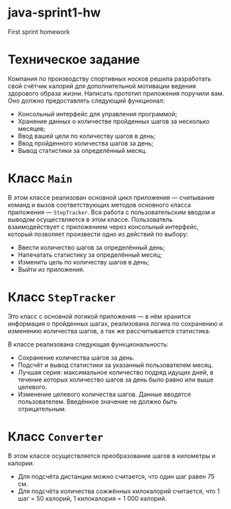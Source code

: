 # java-sprint1-hw
First sprint homework


# Техническое задание

Компания по производству спортивных носков решила разработать свой счётчик калорий для дополнительной мотивации ведения здорового образа жизни. Написать прототип приложения поручили вам.
Оно должно предоставлять следующий функционал:
- Консольный интерфейс для управления программой;
- Хранение данных о количестве пройденных шагов за несколько месяцев;
- Ввод вашей цели по количеству шагов в день;
- Ввод пройденного количества шагов за день;
- Вывод статистики за определённый месяц.

# Класс ```Main```

В этом классе реализован основной цикл приложения — считывание команд и вызов соответствующих методов основного класса приложения — ```StepTracker```. Вся работа с пользовательским вводом и выводом осуществляется в этом классе.
Пользователь взаимодействует с приложением через консольный интерфейс, который позволяет произвести одно из действий по выбору:
- Ввести количество шагов за определённый день;
- Напечатать статистику за определённый месяц;
- Изменить цель по количеству шагов в день;
- Выйти из приложения.

# Класс ```StepTracker```

Это класс с основной логикой приложения — в нём хранится информация о пройденных шагах, реализована логика по сохранению и изменению количества шагов, а так же рассчитывается статистика.

В классе реализована следующая функциональность:
- Сохранение количества шагов за день.
- Подсчёт и вывод статистики за указанный пользователем месяц. 
- Лучшая серия: максимальное количество подряд идущих дней, в течение которых количество шагов за день было равно или выше целевого.
- Изменение целевого количества шагов. Данные вводятся пользователем. Введённое значение не должно быть отрицательным.

# Класс ```Converter```
В этом классе осуществляется преобразование шагов в километры и калории.
- Для подсчёта дистанции можно считается, что один шаг равен 75 см.
- Для подсчёта количества сожжённых килокалорий считается, что 1 шаг = 50 калорий, 1 килокалория = 1 000 калорий.